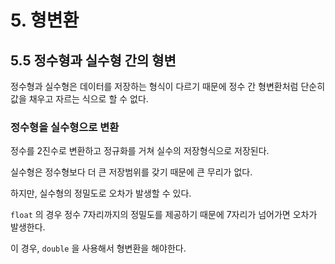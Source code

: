 # 5. 형변환 

## 5.5 정수형과 실수형 간의 형변

정수형과 실수형은 데이터를 저장하는 형식이 다르기 때문에 정수 간 형변환처럼 단순히 값을 채우고 자르는 식으로 할 수 없다.


### 정수형을 실수형으로 변환 

정수를 2진수로 변환하고 정규화를 거쳐 실수의 저장형식으로 저장된다.

실수형은 정수형보다 더 큰 저장범위를 갖기 때문에 큰 무리가 없다.

하지만, 실수형의 정밀도로 오차가 발생할 수 있다.

`float` 의 경우 정수 7자리까지의 정밀도를 제공하기 때문에 7자리가 넘어가면 오차가 발생한다.

이 경우, `double` 을 사용해서 형변환을 해야한다.